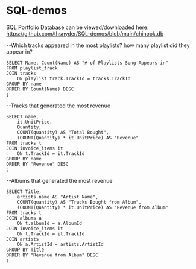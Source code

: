 # SQL-demos
SQL Portfolio
Database can be viewed/downloaded here: https://github.com/thsnyder/SQL-demos/blob/main/chinook.db

--Which tracks appeared in the most playlists? how many playlist did they appear in?
```
SELECT Name, Count(Name) AS "# of Playlists Song Appears in"
FROM playlist_track
JOIN tracks
	ON playlist_track.TrackId = tracks.TrackId
GROUP BY name
ORDER BY Count(Name) DESC
;
```
--Tracks that generated the most revenue
```
SELECT name,
	it.UnitPrice,
	Quantity,
	COUNT(quantity) AS "Total Bought",
	(COUNT(Quantity) * it.UnitPrice) AS "Revenue"
FROM tracks t
JOIN invoice_items it
	ON t.TrackId = it.TrackId
GROUP BY name
ORDER BY "Revenue" DESC
;
```

--Albums that generated the most revenue
```
SELECT Title,
	artists.name AS "Artist Name",
	COUNT(quantity) AS "Tracks Bought from Album",
	(COUNT(Quantity) * it.UnitPrice) AS "Revenue from Album"
FROM tracks t
JOIN albums a
	ON t.albumId = a.AlbumId
JOIN invoice_items it
	ON t.TrackId = it.TrackId
JOIN artists
	ON a.ArtistId = artists.ArtistId
GROUP BY Title
ORDER BY "Revenue from Album" DESC
;
```
